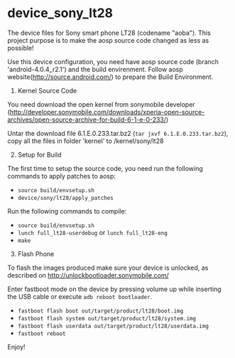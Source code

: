 device_sony_lt28
================

The device files for Sony smart phone LT28 (codename "aoba"). This project purpose is to make the aosp source code changed as less as possible!

Use this device configuration, you need have aosp source code (branch 'android-4.0.4_r2.1') and the build envirenment. Follow aosp website(http://source.android.com/) to prepare the Build Environment.

1. Kernel Source Code

You need download the open kernel from sonymobile developer (http://developer.sonymobile.com/downloads/xperia-open-source-archives/open-source-archive-for-build-6-1-e-0-233/)

Untar the download file 6.1.E.0.233.tar.bz2 (`tar jxvf 6.1.E.0.233.tar.bz2`), copy all the files in folder 'kernel' to <aosp root dir>/kernel/sony/lt28

2. Setup for Build

The first time to setup the source code, you need run the following commands to apply patches to aosp:

* `source build/envsetup.sh`
* `device/sony/lt28/apply_patches`

Run the following commands to compile:

* `source build/envsetup.sh`
* `lunch full_lt28-userdebug` or `lunch full_lt28-eng`
* `make`

3. Flash Phone

To flash the images produced make sure your device is unlocked, as described on
http://unlockbootloader.sonymobile.com/

Enter fastboot mode on the device by pressing volume up while inserting the USB
cable or execute `adb reboot bootloader`.

* `fastboot flash boot out/target/product/lt28/boot.img`
* `fastboot flash system out/target/product/lt28/system.img`
* `fastboot flash userdata out/target/product/lt28/userdata.img`
* `fastboot reboot`

Enjoy!
